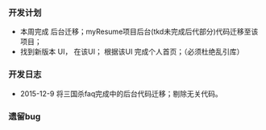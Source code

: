 ### 开发计划
* 本周完成 后台迁移；myResume项目后台(tkd未完成后代部分)代码迁移至该项目；
* 找到新版本 UI， 在该UI； 根据该UI 完成个人首页；（必须杜绝乱引库）


### 开发日志
* 2015-12-9 将三国杀faq完成中的后台代码迁移；剔除无关代码。


### 遗留bug